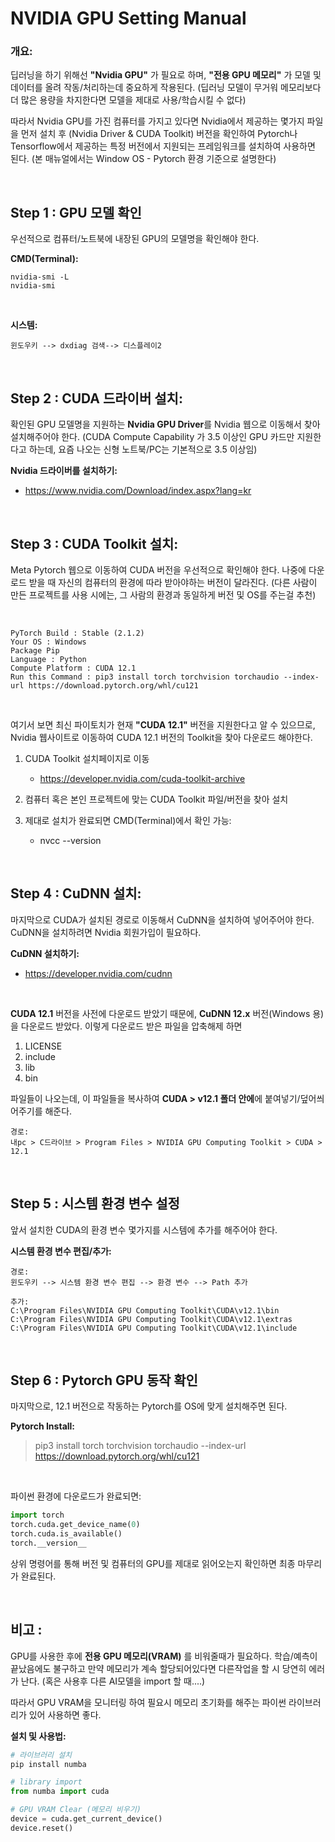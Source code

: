 <!-- GPU Setting -->
# NVIDIA GPU Setting Manual

### 개요:
딥러닝을 하기 위해선 __"Nvidia GPU"__ 가 필요로 하며, __"전용 GPU 메모리"__ 가 모델 및 데이터를 올려 작동/처리하는데 중요하게 작용된다. (딥러닝 모델이 무거워 메모리보다 더 많은 용량을 차지한다면 모델을 제대로 사용/학습시킬 수 없다)


따라서 Nvidia GPU를 가진 컴퓨터를 가지고 있다면 Nvidia에서 제공하는 몇가지 파일을 먼저 설치 후 (Nvidia Driver & CUDA Toolkit) 버전을 확인하여 Pytorch나 Tensorflow에서 제공하는 특정 버전에서 지원되는 프레임워크를 설치하여 사용하면 된다. (본 매뉴얼에서는 Window OS - Pytorch 환경 기준으로 설명한다)

<br>


## Step 1 : GPU 모델 확인
우선적으로 컴퓨터/노트북에 내장된 GPU의 모델명을 확인해야 한다.


**CMD(Terminal):**
```
nvidia-smi -L
nvidia-smi
```

<br>

**시스템:** <br>
```
윈도우키 --> dxdiag 검색--> 디스플레이2
```


<br>

## Step 2 : CUDA 드라이버 설치:
확인된 GPU 모델명을 지원하는 **Nvidia GPU Driver**를 Nvidia 웹으로 이동해서 찾아 설치해주어야 한다. (CUDA Compute Capability 가 3.5 이상인 GPU 카드만 지원한다고 하는데, 요즘 나오는 신형 노트북/PC는 기본적으로 3.5 이상임)

**Nvidia 드라이버를 설치하기:**
- https://www.nvidia.com/Download/index.aspx?lang=kr


<br>

## Step 3 : CUDA Toolkit 설치:
Meta Pytorch 웹으로 이동하여 CUDA 버전을 우선적으로 확인해야 한다. 나중에 다운로드 받을 때 자신의 컴퓨터의 환경에 따라 받아야하는 버전이 달라진다. (다른 사람이 만든 프로젝트를 사용 시에는, 그 사람의 환경과 동일하게 버전 및 OS를 주는걸 추천)

<br>

```
PyTorch Build : Stable (2.1.2)
Your OS : Windows
Package Pip
Language : Python
Compute Platform : CUDA 12.1
Run this Command : pip3 install torch torchvision torchaudio --index-url https://download.pytorch.org/whl/cu121
```
<br>

여기서 보면 최신 파이토치가 현재 **"CUDA 12.1"** 버전을 지원한다고 알 수 있으므로, Nvidia 웹사이트로 이동하여 CUDA 12.1 버전의 Toolkit을 찾아 다운로드 해야한다.

1. CUDA Toolkit 설치페이지로 이동
   - https://developer.nvidia.com/cuda-toolkit-archive
2. 컴퓨터 혹은 본인 프로젝트에 맞는 CUDA Toolkit 파일/버전을 찾아 설치

3. 제대로 설치가 완료되면 CMD(Terminal)에서 확인 가능:
   - nvcc --version

<br>


## Step 4 : CuDNN 설치:
마지막으로 CUDA가 설치된 경로로 이동해서 CuDNN을 설치하여 넣어주어야 한다. CuDNN을 설치하려면 Nvidia 회원가입이 필요하다.

**CuDNN 설치하기:**
- https://developer.nvidia.com/cudnn

<br>

**CUDA 12.1** 버전을 사전에 다운로드 받았기 때문에, **CuDNN 12.x** 버전(Windows 용)을 다운로드 받았다. 이렇게 다운로드 받은 파일을 압축해제 하면
1. LICENSE
2. include
3. lib
4. bin

파일들이 나오는데, 이 파일들을 복사하여 **CUDA > v12.1 폴더 안에**에 붙여넣기/덮어씌어주기를 해준다.
```
경로:
내pc > C드라이브 > Program Files > NVIDIA GPU Computing Toolkit > CUDA > 12.1
```

<br>


## Step 5 : 시스템 환경 변수 설정
앞서 설치한 CUDA의 환경 변수 몇가지를 시스템에 추가를 해주어야 한다.


**시스템 환경 변수 편집/추가:**
```
경로:
윈도우키 --> 시스템 환경 변수 편집 --> 환경 변수 --> Path 추가

추가:
C:\Program Files\NVIDIA GPU Computing Toolkit\CUDA\v12.1\bin
C:\Program Files\NVIDIA GPU Computing Toolkit\CUDA\v12.1\extras
C:\Program Files\NVIDIA GPU Computing Toolkit\CUDA\v12.1\include
```


<br>

## Step 6 : Pytorch GPU 동작 확인
마지막으로, 12.1 버전으로 작동하는 Pytorch를 OS에 맞게 설치해주면 된다. <br>

**Pytorch Install:**
> pip3 install torch torchvision torchaudio --index-url https://download.pytorch.org/whl/cu121

<br>

파이썬 환경에 다운로드가 완료되면:

```python
import torch
torch.cuda.get_device_name(0)
torch.cuda.is_available()
torch.__version__
```
상위 명령어를 통해 버전 및 컴퓨터의 GPU를 제대로 읽어오는지 확인하면 최종 마무리가 완료된다.


<br>

## 비고 :
GPU를 사용한 후에 **전용 GPU 메모리(VRAM)** 를 비워줄때가 필요하다. 학습/예측이 끝났음에도 불구하고 만약 메모리가 계속 할당되어있다면 다른작업을 할 시 당연히 에러가 난다. (혹은 사용후 다른 AI모델을 import 할 때....)

따라서 GPU VRAM을 모니터링 하여 필요시 메모리 초기화를 해주는 파이썬 라이브러리가 있어 사용하면 좋다.

**설치 및 사용법:**
```python
# 라이브러리 설치
pip install numba
```

```python
# library import
from numba import cuda

# GPU VRAM Clear (메모리 비우기)
device = cuda.get_current_device()
device.reset()
```





